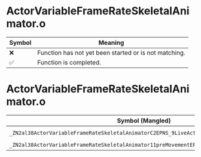 # ActorVariableFrameRateSkeletalAnimator.o
| Symbol | Meaning 
| ------------- | ------------- 
| :x: | Function has not yet been started or is not matching. 
| :white_check_mark: | Function is completed. 


# ActorVariableFrameRateSkeletalAnimator.o
| Symbol (Mangled) | Symbol (Demangled) | Decompiled? |
| ------------- |  ------------- | ------------- |
| `_ZN2al38ActorVariableFrameRateSkeletalAnimatorC2EPNS_9LiveActorEPKNS_16StageSyncCounterE` | `al::ActorVariableFrameRateSkeletalAnimator::ActorVariableFrameRateSkeletalAnimator(al::LiveActor *,al::StageSyncCounter const*)` | :x: |
| `_ZN2al38ActorVariableFrameRateSkeletalAnimator11preMovementEPNS_9LiveActorE` | `al::ActorVariableFrameRateSkeletalAnimator::preMovement(al::LiveActor *)` | :x: |

